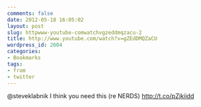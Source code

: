 ```yaml
---
comments: false
date: 2012-05-18 16:05:02
layout: post
slug: httpwww-youtube-comwatchvgzeddmqzacu-2
title: http://www.youtube.com/watch?v=gZEdDMQZaCU
wordpress_id: 2604
categories:
- Bookmarks
tags:
- from
- twitter
---
```


@steveklabnik I think you need this (re NERDS) http://t.co/pZjkiidd

